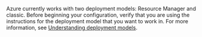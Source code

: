 Azure currently works with two deployment models: Resource Manager and classic. Before beginning your configuration, verify that you are using the instructions for the deployment model that you want to work in. For more information, see [Understanding deployment models](../articles/resource-manager-deployment-model.md).

